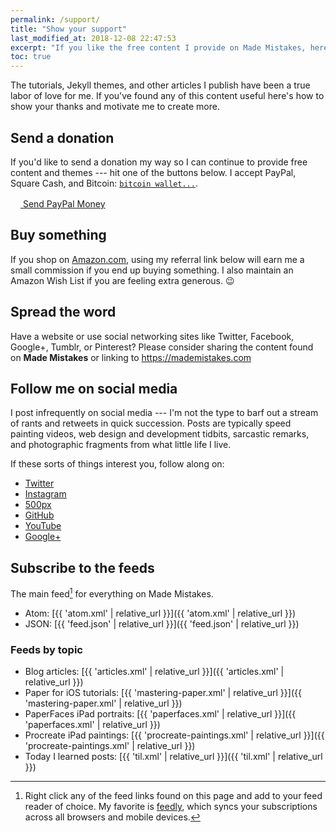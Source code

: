 ```yaml
---
permalink: /support/
title: "Show your support"
last_modified_at: 2018-12-08 22:47:53
excerpt: "If you like the free content I provide on Made Mistakes, here's how to show your thanks and motivate me to create more of it."
toc: true
---
```


The tutorials, Jekyll themes, and other articles I publish have been a true labor of love for me. If you've found any of this content useful here's how to show your thanks and motivate me to create more.

## Send a donation

If you'd like to send a donation my way so I can continue to provide free content and themes --- hit one of the buttons below. I accept PayPal, Square Cash, and Bitcoin: [`bitcoin wallet...`](/assets/images/bitcoin-qr.png "Bitcoin QR code").

<div markdown="0" class="btn--group">
  <a href="https://www.paypal.me/dominicreich" onclick="ga('send', 'event', 'link', 'click', 'Send PayPal');" class="btn">
    <svg class="icon icon--paypal" width="16px" height="16px"><use xlink:href="{{ 'icons.svg#icon-paypal' | prepend: 'assets/icons/' | relative_url }}"></use></svg> Send PayPal Money
  </a>
  <!-- <a href="https://cash.me/$mmistakes" onclick="ga('send', 'event', 'link', 'click', 'Send Square Cash');" class="btn">Send Square Cash</a> -->
  <!-- <a href="/assets/images/bitcoin-qr.png" onclick="ga('send', 'event', 'link', 'click', 'Send Bitcoin');" class="btn" title="bitcoin wallet...">Send Bitcoin</a> -->
</div>

## Buy something

If you shop on [Amazon.com](#), using my referral link below will earn me a small commission if you end up buying something. I also maintain an Amazon Wish List if you are feeling extra generous. :wink:

<!-- <div markdown="0" class="btn--group">
  <a href="#" onclick="ga('send', 'event', 'link', 'click', 'Shop Amazon');" class="btn">
    <svg class="icon icon--amazon" width="16px" height="16px"><use xlink:href="{{ 'icons.svg#icon-amazon' | prepend: 'assets/icons/' | relative_url }}"></use></svg> Shop Amazon
  </a>
  <a href="#" onclick="ga('send', 'event', 'link', 'click', 'Amazon Wish List');" class="btn">
    <svg class="icon icon--amazon" width="16px" height="16px"><use xlink:href="{{ 'icons.svg#icon-amazon' | prepend: 'assets/icons/' | relative_url }}"></use></svg> My Amazon Wish List
  </a>
</div> -->

## Spread the word

Have a website or use social networking sites like Twitter, Facebook, Google+, Tumblr, or Pinterest? Please consider sharing the content found on **Made Mistakes** or linking to <https://mademistakes.com>

## Follow me on social media

I post infrequently on social media --- I'm not the type to barf out a stream of rants and retweets in quick succession. Posts are typically speed painting videos, web design and development tidbits, sarcastic remarks, and photographic fragments from what little life I live.

If these sorts of things interest you, follow along on:

- [Twitter](https://twitter.com/freefall0)
- [Instagram](https://instagram.com/drtom0/)
- [500px](https://500px.com/drtom)
- [GitHub](https://github.com/freefallcid)
- [YouTube](https://www.youtube.com/channel/UC8OnWO2vi6BWW0L5lBDfT7Q)
- [Google+](https://plus.google.com/u/0/101846141042824192145)

## Subscribe to the feeds

The main feed[^feed] for everything on Made Mistakes.

- Atom: [{{ 'atom.xml' | relative_url }}]({{ 'atom.xml' | relative_url }})
- JSON: [{{ 'feed.json' | relative_url }}]({{ 'feed.json' | relative_url }})

### Feeds by topic

- Blog articles: [{{ 'articles.xml' | relative_url }}]({{ 'articles.xml' | relative_url }})
- Paper for iOS tutorials: [{{ 'mastering-paper.xml' | relative_url }}]({{ 'mastering-paper.xml' | relative_url }})
- PaperFaces iPad portraits: [{{ 'paperfaces.xml' | relative_url }}]({{ 'paperfaces.xml' | relative_url }})
- Procreate iPad paintings: [{{ 'procreate-paintings.xml' | relative_url }}]({{ 'procreate-paintings.xml' | relative_url }})
- Today I learned posts: [{{ 'til.xml' | relative_url }}]({{ 'til.xml' | relative_url }})

[^feed]: Right click any of the feed links found on this page and add to your feed reader of choice. My favorite is [feedly](https://feedly.com), which syncs your subscriptions across all browsers and mobile devices.
